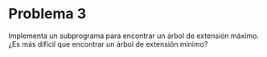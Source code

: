 # Problema 3
Implementa un subprograma para encontrar un árbol de extensión máximo. ¿Es más difícil que encontrar un árbol de extensión mínimo?
